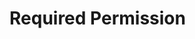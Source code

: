 # Required Permission

## <uses-permission android:name="android.permission.SYSTEM_ALERT_WINDOW"/>

## <uses-permission android:name="android.permission.POST_NOTIFICATIONS"/>
